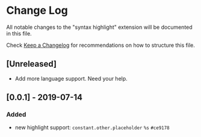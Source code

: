 # Change Log

All notable changes to the "syntax highlight" extension will be documented in this file.

Check [Keep a Changelog](http://keepachangelog.com/) for recommendations on how to structure this file.

## [Unreleased]

- Add more language support. Need your help.

## [0.0.1] - 2019-07-14
### Added
- new highlight support: `constant.other.placeholder` `%s` `#ce9178`